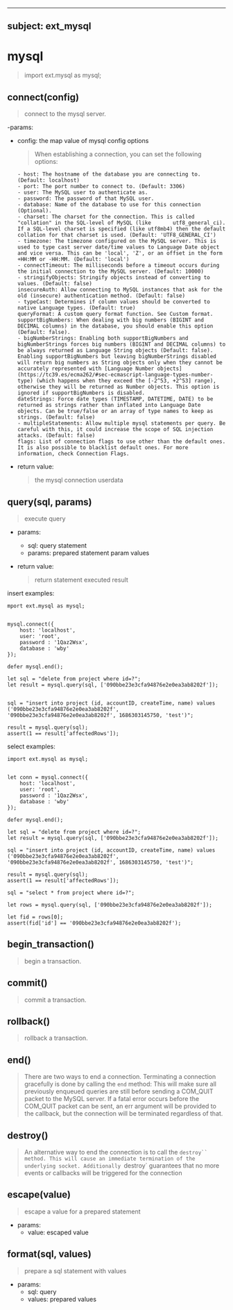 
---
subject: ext_mysql
---
# mysql
> import ext.mysql as mysql;


## connect(config)
>  connect to the mysql server.

-params:
  - config: the map value of mysql config options
      > When establishing a connection, you can set the following options:

        - host: The hostname of the database you are connecting to. (Default: localhost)
        - port: The port number to connect to. (Default: 3306)
        - user: The MySQL user to authenticate as.
        - password: The password of that MySQL user.
        - database: Name of the database to use for this connection (Optional).
        - charset: The charset for the connection. This is called "collation" in the SQL-level of MySQL (like       utf8_general_ci). If a SQL-level charset is specified (like utf8mb4) then the default collation for that charset is used. (Default: 'UTF8_GENERAL_CI')
        - timezone: The timezone configured on the MySQL server. This is used to type cast server date/time values to Language Date object and vice versa. This can be 'local', 'Z', or an offset in the form +HH:MM or -HH:MM. (Default: 'local')
        - connectTimeout: The milliseconds before a timeout occurs during the initial connection to the MySQL server. (Default: 10000)
        - stringifyObjects: Stringify objects instead of converting to values. (Default: false)
        insecureAuth: Allow connecting to MySQL instances that ask for the old (insecure) authentication method. (Default: false)
        - typeCast: Determines if column values should be converted to native Language types. (Default: true)
        queryFormat: A custom query format function. See Custom format.
        supportBigNumbers: When dealing with big numbers (BIGINT and DECIMAL columns) in the database, you should enable this option (Default: false).
        - bigNumberStrings: Enabling both supportBigNumbers and bigNumberStrings forces big numbers (BIGINT and DECIMAL columns) to be always returned as Language String objects (Default: false). Enabling supportBigNumbers but leaving bigNumberStrings disabled will return big numbers as String objects only when they cannot be accurately represented with [Language Number objects] (https://tc39.es/ecma262/#sec-ecmascript-language-types-number-type) (which happens when they exceed the [-2^53, +2^53] range), otherwise they will be returned as Number objects. This option is ignored if supportBigNumbers is disabled.
        dateStrings: Force date types (TIMESTAMP, DATETIME, DATE) to be returned as strings rather than inflated into Language Date objects. Can be true/false or an array of type names to keep as strings. (Default: false)
        - multipleStatements: Allow multiple mysql statements per query. Be careful with this, it could increase the scope of SQL injection attacks. (Default: false)
        flags: List of connection flags to use other than the default ones. It is also possible to blacklist default ones. For more information, check Connection Flags.
        

- return value:
  > the mysql connection userdata

## query(sql, params)
  > execute query

  - params:
    - sql: query statement
    - params: prepared statement param values

  - return value:
    > return statement executed result


insert examples:
```
mport ext.mysql as mysql;


mysql.connect({
    host: 'localhost',
    user: 'root',
    password : '1Qaz2Wsx',
    database : 'wby'
});

defer mysql.end();

let sql = "delete from project where id=?";
let result = mysql.query(sql, ['090bbe23e3cfa94876e2e0ea3ab8202f']);


sql = "insert into project (id, accountID, createTime, name) values ('090bbe23e3cfa94876e2e0ea3ab8202f', '090bbe23e3cfa94876e2e0ea3ab8202f', 1686303145750, 'test')";

result = mysql.query(sql);
assert(1 == result['affectedRows']);
```

select examples:
```
import ext.mysql as mysql;


let conn = mysql.connect({
    host: 'localhost',
    user: 'root',
    password : '1Qaz2Wsx',
    database : 'wby'
});

defer mysql.end();

let sql = "delete from project where id=?";
let result = mysql.query(sql, ['090bbe23e3cfa94876e2e0ea3ab8202f']);

sql = "insert into project (id, accountID, createTime, name) values ('090bbe23e3cfa94876e2e0ea3ab8202f', '090bbe23e3cfa94876e2e0ea3ab8202f', 1686303145750, 'test')";

result = mysql.query(sql);
assert(1 == result['affectedRows']);

sql = "select * from project where id=?";

let rows = mysql.query(sql, ['090bbe23e3cfa94876e2e0ea3ab8202f']);

let fid = rows[0];
assert(fid['id'] == '090bbe23e3cfa94876e2e0ea3ab8202f');

```

## begin_transaction()
  > begin a transaction.


## commit()
  > commit a transaction.



## rollback()
  > rollback a transaction.



## end()
  > There are two ways to end a connection. Terminating a connection gracefully is done by calling the `end` method:
  > This will make sure all previously enqueued queries are still before sending a COM_QUIT packet to the MySQL server. If a fatal error occurs before the COM_QUIT packet can be sent, an err argument will be provided to the callback, but the connection will be terminated regardless of that.

  

## destroy()
  > An alternative way to end the connection is to call the `destroy`` method. This will cause an immediate termination of the underlying socket. Additionally `destroy` guarantees that no more events or callbacks will be triggered for the connection



## escape(value)
  > escape a value for a prepared statement

  - params:
    - value: escaped value

## format(sql, values)
  > prepare a sql statement with values

  - params:
    - sql: query
    - values: prepared values